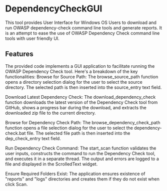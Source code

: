 # DependencyCheckGUI

This tool provides User Interface for Windows OS Users to download and run OWASP dependency-check command line tools and generate reports. It is an attempt to ease the use of OWASP Dependency Check command line tools with user friendly UI.

## Features
The provided code implements a GUI application to facilitate running the OWASP Dependency Check tool. Here's a breakdown of the key functionalities:
Browse for Source Path: The browse_source_path function opens a directory selection dialog for the user to select the source directory. The selected path is then inserted into the source_entry text field.

Download Latest Dependency Check: The download_dependency_check function downloads the latest version of the Dependency Check tool from GitHub, shows a progress bar during the download, and extracts the downloaded zip file to the current directory.

Browse for Dependency Check Path: The browse_dependency_check_path function opens a file selection dialog for the user to select the dependency-check.bat file. The selected file path is then inserted into the dep_check_entry text field.

Run Dependency Check Command: The start_scan function validates the user inputs, constructs the command to run the Dependency Check tool, and executes it in a separate thread. The output and errors are logged to a file and displayed in the ScrolledText widget.

Ensure Required Folders Exist: The application ensures existence of "reports" and "logs" directories and creates them if they do not exist when click Scan.